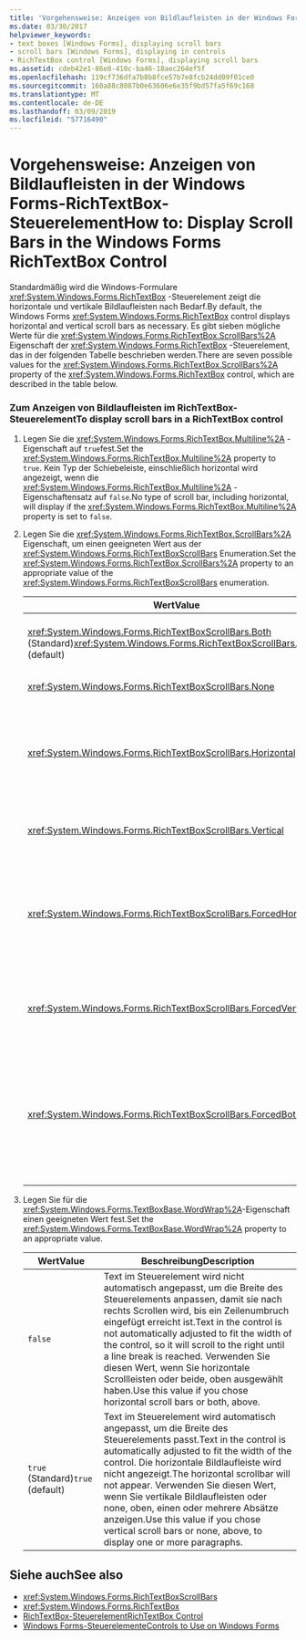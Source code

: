 ```yaml
---
title: 'Vorgehensweise: Anzeigen von Bildlaufleisten in der Windows Forms-RichTextBox-Steuerelement'
ms.date: 03/30/2017
helpviewer_keywords:
- text boxes [Windows Forms], displaying scroll bars
- scroll bars [Windows Forms], displaying in controls
- RichTextBox control [Windows Forms], displaying scroll bars
ms.assetid: cdeb42e1-86e8-410c-ba46-18aec264ef5f
ms.openlocfilehash: 119cf736dfa7b8b8fce57b7e8fcb24dd09f01ce0
ms.sourcegitcommit: 160a88c8087b0e63606e6e35f9bd57fa5f69c168
ms.translationtype: MT
ms.contentlocale: de-DE
ms.lasthandoff: 03/09/2019
ms.locfileid: "57716490"
---
```

# <a name="how-to-display-scroll-bars-in-the-windows-forms-richtextbox-control"></a><span data-ttu-id="f68f4-102">Vorgehensweise: Anzeigen von Bildlaufleisten in der Windows Forms-RichTextBox-Steuerelement</span><span class="sxs-lookup"><span data-stu-id="f68f4-102">How to: Display Scroll Bars in the Windows Forms RichTextBox Control</span></span>
<span data-ttu-id="f68f4-103">Standardmäßig wird die Windows-Formulare <xref:System.Windows.Forms.RichTextBox> -Steuerelement zeigt die horizontale und vertikale Bildlaufleisten nach Bedarf.</span><span class="sxs-lookup"><span data-stu-id="f68f4-103">By default, the Windows Forms <xref:System.Windows.Forms.RichTextBox> control displays horizontal and vertical scroll bars as necessary.</span></span> <span data-ttu-id="f68f4-104">Es gibt sieben mögliche Werte für die <xref:System.Windows.Forms.RichTextBox.ScrollBars%2A> Eigenschaft der <xref:System.Windows.Forms.RichTextBox> -Steuerelement, das in der folgenden Tabelle beschrieben werden.</span><span class="sxs-lookup"><span data-stu-id="f68f4-104">There are seven possible values for the <xref:System.Windows.Forms.RichTextBox.ScrollBars%2A> property of the <xref:System.Windows.Forms.RichTextBox> control, which are described in the table below.</span></span>  
  
### <a name="to-display-scroll-bars-in-a-richtextbox-control"></a><span data-ttu-id="f68f4-105">Zum Anzeigen von Bildlaufleisten im RichTextBox-Steuerelement</span><span class="sxs-lookup"><span data-stu-id="f68f4-105">To display scroll bars in a RichTextBox control</span></span>  
  
1.  <span data-ttu-id="f68f4-106">Legen Sie die <xref:System.Windows.Forms.RichTextBox.Multiline%2A> -Eigenschaft auf `true`fest.</span><span class="sxs-lookup"><span data-stu-id="f68f4-106">Set the <xref:System.Windows.Forms.RichTextBox.Multiline%2A> property to `true`.</span></span> <span data-ttu-id="f68f4-107">Kein Typ der Schiebeleiste, einschließlich horizontal wird angezeigt, wenn die <xref:System.Windows.Forms.RichTextBox.Multiline%2A> -Eigenschaftensatz auf `false`.</span><span class="sxs-lookup"><span data-stu-id="f68f4-107">No type of scroll bar, including horizontal, will display if the <xref:System.Windows.Forms.RichTextBox.Multiline%2A> property is set to `false`.</span></span>  
  
2.  <span data-ttu-id="f68f4-108">Legen Sie die <xref:System.Windows.Forms.RichTextBox.ScrollBars%2A> Eigenschaft, um einen geeigneten Wert aus der <xref:System.Windows.Forms.RichTextBoxScrollBars> Enumeration.</span><span class="sxs-lookup"><span data-stu-id="f68f4-108">Set the <xref:System.Windows.Forms.RichTextBox.ScrollBars%2A> property to an appropriate value of the <xref:System.Windows.Forms.RichTextBoxScrollBars> enumeration.</span></span>  
  
    |<span data-ttu-id="f68f4-109">Wert</span><span class="sxs-lookup"><span data-stu-id="f68f4-109">Value</span></span>|<span data-ttu-id="f68f4-110">Beschreibung</span><span class="sxs-lookup"><span data-stu-id="f68f4-110">Description</span></span>|  
    |-----------|-----------------|  
    |<span data-ttu-id="f68f4-111"><xref:System.Windows.Forms.RichTextBoxScrollBars.Both> (Standard)</span><span class="sxs-lookup"><span data-stu-id="f68f4-111"><xref:System.Windows.Forms.RichTextBoxScrollBars.Both> (default)</span></span>|<span data-ttu-id="f68f4-112">Horizontale oder vertikale Bildlaufleisten angezeigt oder für beide nur, wenn Text die Breite bzw. Höhe des Steuerelements überschreitet.</span><span class="sxs-lookup"><span data-stu-id="f68f4-112">Displays horizontal or vertical scroll bars, or both, only when text exceeds the width or length of the control.</span></span>|  
    |<xref:System.Windows.Forms.RichTextBoxScrollBars.None>|<span data-ttu-id="f68f4-113">Nie zeigt jede Art von Bildlaufleiste angezeigt.</span><span class="sxs-lookup"><span data-stu-id="f68f4-113">Never displays any type of scroll bar.</span></span>|  
    |<xref:System.Windows.Forms.RichTextBoxScrollBars.Horizontal>|<span data-ttu-id="f68f4-114">Zeigt eine horizontale Schiebeleiste nur, wenn der Text die Breite des Steuerelements überschreitet.</span><span class="sxs-lookup"><span data-stu-id="f68f4-114">Displays a horizontal scroll bar only when the text exceeds the width of the control.</span></span> <span data-ttu-id="f68f4-115">(Damit dies eintritt, die <xref:System.Windows.Forms.TextBoxBase.WordWrap%2A> Eigenschaft muss festgelegt werden, um `false`.)</span><span class="sxs-lookup"><span data-stu-id="f68f4-115">(For this to occur, the <xref:System.Windows.Forms.TextBoxBase.WordWrap%2A> property must be set to `false`.)</span></span>|  
    |<xref:System.Windows.Forms.RichTextBoxScrollBars.Vertical>|<span data-ttu-id="f68f4-116">Zeigt eine vertikale scrollleiste an, nur, wenn der Text der Höhe des Steuerelements überschreitet.</span><span class="sxs-lookup"><span data-stu-id="f68f4-116">Displays a vertical scroll bar only when the text exceeds the height of the control.</span></span>|  
    |<xref:System.Windows.Forms.RichTextBoxScrollBars.ForcedHorizontal>|<span data-ttu-id="f68f4-117">Zeigt eine horizontale Schiebeleiste bei der <xref:System.Windows.Forms.TextBoxBase.WordWrap%2A> -Eigenschaftensatz auf `false`.</span><span class="sxs-lookup"><span data-stu-id="f68f4-117">Displays a horizontal scroll bar when the <xref:System.Windows.Forms.TextBoxBase.WordWrap%2A> property is set to `false`.</span></span> <span data-ttu-id="f68f4-118">Wenn der Text die Breite des Steuerelements nicht überschreitet, wird von die Bildlaufleiste abgeblendet angezeigt.</span><span class="sxs-lookup"><span data-stu-id="f68f4-118">The scroll bar appears dimmed when text does not exceed the width of the control.</span></span>|  
    |<xref:System.Windows.Forms.RichTextBoxScrollBars.ForcedVertical>|<span data-ttu-id="f68f4-119">Zeigt immer eine vertikale Bildlaufleiste angezeigt.</span><span class="sxs-lookup"><span data-stu-id="f68f4-119">Always displays a vertical scroll bar.</span></span> <span data-ttu-id="f68f4-120">Wenn der Text die Länge des Steuerelements nicht überschreitet, wird von die Bildlaufleiste abgeblendet angezeigt.</span><span class="sxs-lookup"><span data-stu-id="f68f4-120">The scroll bar appears dimmed when text does not exceed the length of the control.</span></span>|  
    |<xref:System.Windows.Forms.RichTextBoxScrollBars.ForcedBoth>|<span data-ttu-id="f68f4-121">Zeigt immer eine vertikale Bildlaufleiste an.</span><span class="sxs-lookup"><span data-stu-id="f68f4-121">Always displays a vertical scrollbar.</span></span> <span data-ttu-id="f68f4-122">Zeigt eine horizontale Schiebeleiste bei der <xref:System.Windows.Forms.TextBoxBase.WordWrap%2A> -Eigenschaftensatz auf `false`.</span><span class="sxs-lookup"><span data-stu-id="f68f4-122">Displays a horizontal scroll bar when the <xref:System.Windows.Forms.TextBoxBase.WordWrap%2A> property is set to `false`.</span></span> <span data-ttu-id="f68f4-123">Wenn der Text die Breite bzw. Höhe des Steuerelements nicht überschreitet, werden die Bildlaufleisten abgeblendet angezeigt.</span><span class="sxs-lookup"><span data-stu-id="f68f4-123">The scroll bars appear grayed when text does not exceed the width or length of the control.</span></span>|  
  
3.  <span data-ttu-id="f68f4-124">Legen Sie für die <xref:System.Windows.Forms.TextBoxBase.WordWrap%2A>-Eigenschaft einen geeigneten Wert fest.</span><span class="sxs-lookup"><span data-stu-id="f68f4-124">Set the <xref:System.Windows.Forms.TextBoxBase.WordWrap%2A> property to an appropriate value.</span></span>  
  
    |<span data-ttu-id="f68f4-125">Wert</span><span class="sxs-lookup"><span data-stu-id="f68f4-125">Value</span></span>|<span data-ttu-id="f68f4-126">Beschreibung</span><span class="sxs-lookup"><span data-stu-id="f68f4-126">Description</span></span>|  
    |-----------|-----------------|  
    |`false`|<span data-ttu-id="f68f4-127">Text im Steuerelement wird nicht automatisch angepasst, um die Breite des Steuerelements anpassen, damit sie nach rechts Scrollen wird, bis ein Zeilenumbruch eingefügt erreicht ist.</span><span class="sxs-lookup"><span data-stu-id="f68f4-127">Text in the control is not automatically adjusted to fit the width of the control, so it will scroll to the right until a line break is reached.</span></span> <span data-ttu-id="f68f4-128">Verwenden Sie diesen Wert, wenn Sie horizontale Scrollleisten oder beide, oben ausgewählt haben.</span><span class="sxs-lookup"><span data-stu-id="f68f4-128">Use this value if you chose horizontal scroll bars or both, above.</span></span>|  
    |<span data-ttu-id="f68f4-129">`true` (Standard)</span><span class="sxs-lookup"><span data-stu-id="f68f4-129">`true` (default)</span></span>|<span data-ttu-id="f68f4-130">Text im Steuerelement wird automatisch angepasst, um die Breite des Steuerelements passt.</span><span class="sxs-lookup"><span data-stu-id="f68f4-130">Text in the control is automatically adjusted to fit the width of the control.</span></span> <span data-ttu-id="f68f4-131">Die horizontale Bildlaufleiste wird nicht angezeigt.</span><span class="sxs-lookup"><span data-stu-id="f68f4-131">The horizontal scrollbar will not appear.</span></span> <span data-ttu-id="f68f4-132">Verwenden Sie diesen Wert, wenn Sie vertikale Bildlaufleisten oder none, oben, einen oder mehrere Absätze anzeigen.</span><span class="sxs-lookup"><span data-stu-id="f68f4-132">Use this value if you chose vertical scroll bars or none, above, to display one or more paragraphs.</span></span>|  
  
## <a name="see-also"></a><span data-ttu-id="f68f4-133">Siehe auch</span><span class="sxs-lookup"><span data-stu-id="f68f4-133">See also</span></span>
- <xref:System.Windows.Forms.RichTextBoxScrollBars>
- <xref:System.Windows.Forms.RichTextBox>
- [<span data-ttu-id="f68f4-134">RichTextBox-Steuerelement</span><span class="sxs-lookup"><span data-stu-id="f68f4-134">RichTextBox Control</span></span>](richtextbox-control-windows-forms.md)
- [<span data-ttu-id="f68f4-135">Windows Forms-Steuerelemente</span><span class="sxs-lookup"><span data-stu-id="f68f4-135">Controls to Use on Windows Forms</span></span>](controls-to-use-on-windows-forms.md)
